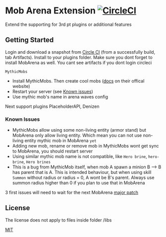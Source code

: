 # Mob Arena Extension  [![CircleCI](https://circleci.com/gh/SaitDev/MobArenaExtension/tree/master.svg?style=svg)](https://circleci.com/gh/SaitDev/MobArenaExtension/tree/master)

Extend the supporting for 3rd pt plugins or additional features

## Getting Started
Login and download a snapshot from [Circle CI](https://circleci.com/gh/SaitDev/MobArenaExtension/tree/master) (from a successfully build, tab Artifacts). Install to your plugins folder. Make sure you dont forget to install MobArena as well. You cant see artifacts if you dont login circleci

`MythicMobs`
* Install MythicMobs. Then create cool mobs ([docs](https://mythicmobs.net/manual/) on their offical website)
* Restart your server (see [Known issues](#Known-Issues))
* Use mythic mob's name in arena waves config

Next support plugins PlaceholderAPI, Denizen

### Known Issues
* MythicMobs allow using some non-living entity (armor stand) but MobArena only allow living entity. Which mean you can not use non-living entity mythic mob in MobArena `yet`
* Adding new mob, rename or remove mob in MythicMobs wont get sync to MobArena, you should restart server
* Using similar mythic mob name is not compatible, like `Hero brine`, `hero-brine`, `Hero brines`
* This is a bug from MythicMob itself, when mob A spawn a minion B --> B has parent that is A. This is intended behaviour, but when using skill `Summon` without radius or radius = 0, A wont be B's parent. Always use summon radius higher than 0 if you plan to use that in MobArena

3 first issues will need to wait for the next MobArena [major patch](https://github.com/garbagemule/MobArena/projects/5)


## License
The license does not apply to files inside folder /libs

[MIT](/LICENSE)